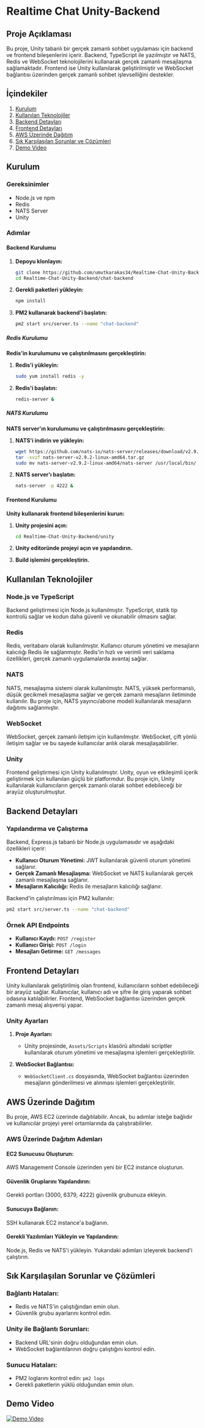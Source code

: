 # Realtime Chat Unity-Backend

## Proje Açıklaması

Bu proje, Unity tabanlı bir gerçek zamanlı sohbet uygulaması için backend ve frontend bileşenlerini içerir. Backend, TypeScript ile yazılmıştır ve NATS, Redis ve WebSocket teknolojilerini kullanarak gerçek zamanlı mesajlaşma sağlamaktadır. Frontend ise Unity kullanılarak geliştirilmiştir ve WebSocket bağlantısı üzerinden gerçek zamanlı sohbet işlevselliğini destekler.

## İçindekiler

1. [Kurulum](#kurulum)
2. [Kullanılan Teknolojiler](#kullanılan-teknolojiler)
3. [Backend Detayları](#backend-detayları)
4. [Frontend Detayları](#frontend-detayları)
5. [AWS Üzerinde Dağıtım](#aws-üzerinde-dağıtım)
6. [Sık Karşılaşılan Sorunlar ve Çözümleri](#sık-karşılaşılan-sorunlar-ve-çözümleri)
7. [Demo Video](#demo-video)

## Kurulum

### Gereksinimler

- Node.js ve npm
- Redis
- NATS Server
- Unity

### Adımlar

#### Backend Kurulumu

1. **Depoyu klonlayın:**

   ```bash
   git clone https://github.com/umutkarakas34/Realtime-Chat-Unity-Backend.git
   cd Realtime-Chat-Unity-Backend/chat-backend
   ```

2. **Gerekli paketleri yükleyin:**

   ```bash
   npm install
   ```

3. **PM2 kullanarak backend'i başlatın:**

   ```bash
   pm2 start src/server.ts --name "chat-backend"
   ```

##### Redis Kurulumu

**Redis'in kurulumunu ve çalıştırılmasını gerçekleştirin:**

1. **Redis'i yükleyin:**

   ```bash
   sudo yum install redis -y
   ```

2. **Redis'i başlatın:**

   ```bash
   redis-server &
   ```

##### NATS Kurulumu

**NATS server'ın kurulumunu ve çalıştırılmasını gerçekleştirin:**

1. **NATS'i indirin ve yükleyin:**

   ```bash
   wget https://github.com/nats-io/nats-server/releases/download/v2.9.2/nats-server-v2.9.2-linux-amd64.tar.gz
   tar -xvzf nats-server-v2.9.2-linux-amd64.tar.gz
   sudo mv nats-server-v2.9.2-linux-amd64/nats-server /usr/local/bin/
   ```

2. **NATS server'ı başlatın:**

   ```bash
   nats-server -p 4222 &
   ```

#### Frontend Kurulumu

**Unity kullanarak frontend bileşenlerini kurun:**

1. **Unity projesini açın:**

   ```bash
   cd Realtime-Chat-Unity-Backend/unity
   ```

2. **Unity editoründe projeyi açın ve yapılandırın.**

3. **Build işlemini gerçekleştirin.**

## Kullanılan Teknolojiler

### Node.js ve TypeScript

Backend geliştirmesi için Node.js kullanılmıştır. TypeScript, statik tip kontrolü sağlar ve kodun daha güvenli ve okunabilir olmasını sağlar.

### Redis

Redis, veritabanı olarak kullanılmıştır. Kullanıcı oturum yönetimi ve mesajların kalıcılığı Redis ile sağlanmıştır. Redis'in hızlı ve verimli veri saklama özellikleri, gerçek zamanlı uygulamalarda avantaj sağlar.

### NATS

NATS, mesajlaşma sistemi olarak kullanılmıştır. NATS, yüksek performanslı, düşük gecikmeli mesajlaşma sağlar ve gerçek zamanlı mesajların iletiminde kullanılır. Bu proje için, NATS yayıncı/abone modeli kullanılarak mesajların dağıtımı sağlanmıştır.

### WebSocket

WebSocket, gerçek zamanlı iletişim için kullanılmıştır. WebSocket, çift yönlü iletişim sağlar ve bu sayede kullanıcılar anlık olarak mesajlaşabilirler.

### Unity

Frontend geliştirmesi için Unity kullanılmıştır. Unity, oyun ve etkileşimli içerik geliştirmek için kullanılan güçlü bir platformdur. Bu proje için, Unity kullanılarak kullanıcıların gerçek zamanlı olarak sohbet edebileceği bir arayüz oluşturulmuştur.

## Backend Detayları

### Yapılandırma ve Çalıştırma

Backend, Express.js tabanlı bir Node.js uygulamasıdır ve aşağıdaki özellikleri içerir:

- **Kullanıcı Oturum Yönetimi:** JWT kullanılarak güvenli oturum yönetimi sağlanır.
- **Gerçek Zamanlı Mesajlaşma:** WebSocket ve NATS kullanılarak gerçek zamanlı mesajlaşma sağlanır.
- **Mesajların Kalıcılığı:** Redis ile mesajların kalıcılığı sağlanır.

Backend'in çalıştırılması için PM2 kullanılır:

```bash
pm2 start src/server.ts --name "chat-backend"
```

### Örnek API Endpoints

- **Kullanıcı Kaydı:** `POST /register`
- **Kullanıcı Girişi:** `POST /login`
- **Mesajları Getirme:** `GET /messages`

## Frontend Detayları

Unity kullanılarak geliştirilmiş olan frontend, kullanıcıların sohbet edebileceği bir arayüz sağlar. Kullanıcılar, kullanıcı adı ve şifre ile giriş yaparak sohbet odasına katılabilirler. Frontend, WebSocket bağlantısı üzerinden gerçek zamanlı mesaj alışverişi yapar.

### Unity Ayarları

1. **Proje Ayarları:**

   - Unity projesinde, `Assets/Scripts` klasörü altındaki scriptler kullanılarak oturum yönetimi ve mesajlaşma işlemleri gerçekleştirilir.

2. **WebSocket Bağlantısı:**
   - `WebSocketClient.cs` dosyasında, WebSocket bağlantısı üzerinden mesajların gönderilmesi ve alınması işlemleri gerçekleştirilir.

## AWS Üzerinde Dağıtım

Bu proje, AWS EC2 üzerinde dağıtılabilir. Ancak, bu adımlar isteğe bağlıdır ve kullanıcılar projeyi yerel ortamlarında da çalıştırabilirler.

### AWS Üzerinde Dağıtım Adımları

#### EC2 Sunucusu Oluşturun:

AWS Management Console üzerinden yeni bir EC2 instance oluşturun.

#### Güvenlik Gruplarını Yapılandırın:

Gerekli portları (3000, 6379, 4222) güvenlik grubunuza ekleyin.

#### Sunucuya Bağlanın:

SSH kullanarak EC2 instance'a bağlanın.

#### Gerekli Yazılımları Yükleyin ve Yapılandırın:

Node.js, Redis ve NATS'i yükleyin.
Yukarıdaki adımları izleyerek backend'i çalıştırın.

## Sık Karşılaşılan Sorunlar ve Çözümleri

### Bağlantı Hataları:

- Redis ve NATS'in çalıştığından emin olun.
- Güvenlik grubu ayarlarını kontrol edin.

### Unity ile Bağlantı Sorunları:

- Backend URL'sinin doğru olduğundan emin olun.
- WebSocket bağlantılarının doğru çalıştığını kontrol edin.

### Sunucu Hataları:

- PM2 loglarını kontrol edin: `pm2 logs`
- Gerekli paketlerin yüklü olduğundan emin olun.


## Demo Video

[![Demo Video](https://img.youtube.com/vi/OqqXZhoEqwM/0.jpg)](https://www.youtube.com/watch?v=OqqXZhoEqwM)

